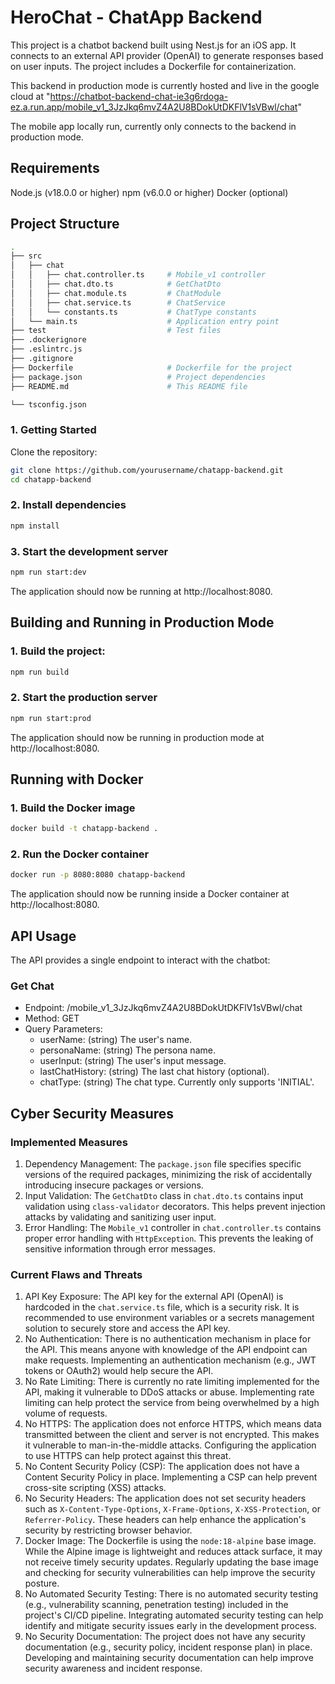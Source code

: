 # HeroChat - ChatApp Backend

This project is a chatbot backend built using Nest.js for an iOS app. It connects to an external API provider (OpenAI) to generate responses based on user inputs. The project includes a Dockerfile for containerization.

This backend in production mode is currently hosted and live in the google cloud at "https://chatbot-backend-chat-ie3g6rdoga-ez.a.run.app/mobile_v1_3JzJkq6mvZ4A2U8BDokUtDKFlV1sVBwl/chat"

The mobile app locally run, currently only connects to the backend in production mode.

## Requirements

Node.js (v18.0.0 or higher)
npm (v6.0.0 or higher)
Docker (optional)

## Project Structure

``` bash
.
├── src
│   ├── chat
│   │   ├── chat.controller.ts     # Mobile_v1 controller
│   │   ├── chat.dto.ts            # GetChatDto
│   │   ├── chat.module.ts         # ChatModule
│   │   ├── chat.service.ts        # ChatService
│   │   └── constants.ts           # ChatType constants
│   └── main.ts                    # Application entry point
├── test                           # Test files
├── .dockerignore
├── .eslintrc.js
├── .gitignore
├── Dockerfile                     # Dockerfile for the project
├── package.json                   # Project dependencies
├── README.md                      # This README file

└── tsconfig.json

```

### 1. Getting Started

Clone the repository:

``` bash
git clone https://github.com/yourusername/chatapp-backend.git
cd chatapp-backend
```

### 2. Install dependencies

``` bash
npm install
```

### 3. Start the development server

``` bash
npm run start:dev
```

The application should now be running at http://localhost:8080.

## Building and Running in Production Mode

### 1. Build the project:

``` bash
npm run build
``` 

### 2. Start the production server

``` bash
npm run start:prod
```

The application should now be running in production mode at http://localhost:8080.

## Running with Docker

### 1. Build the Docker image

``` bash
docker build -t chatapp-backend .
```

### 2. Run the Docker container

``` bash
docker run -p 8080:8080 chatapp-backend
```

The application should now be running inside a Docker container at http://localhost:8080.

## API Usage

The API provides a single endpoint to interact with the chatbot:

### Get Chat

- Endpoint: /mobile_v1_3JzJkq6mvZ4A2U8BDokUtDKFlV1sVBwl/chat
- Method: GET
- Query Parameters:
  - userName: (string) The user's name.
  - personaName: (string) The persona name.
  - userInput: (string) The user's input message.
  - lastChatHistory: (string) The last chat history (optional).
  - chatType: (string) The chat type. Currently only supports 'INITIAL'.

## Cyber Security Measures

### Implemented Measures

1. Dependency Management: The `package.json` file specifies specific versions of the required packages, minimizing the risk of accidentally introducing insecure packages or versions.
2. Input Validation: The `GetChatDto` class in `chat.dto.ts` contains input validation using `class-validator` decorators. This helps prevent injection attacks by validating and sanitizing user input.
3. Error Handling: The `Mobile_v1` controller in `chat.controller.ts` contains proper error handling with `HttpException`. This prevents the leaking of sensitive information through error messages.

### Current Flaws and Threats

1. API Key Exposure: The API key for the external API (OpenAI) is hardcoded in the `chat.service.ts` file, which is a security risk. It is recommended to use environment variables or a secrets management solution to securely store and access the API key.
2. No Authentication: There is no authentication mechanism in place for the API. This means anyone with knowledge of the API endpoint can make requests. Implementing an authentication mechanism (e.g., JWT tokens or OAuth2) would help secure the API.
3. No Rate Limiting: There is currently no rate limiting implemented for the API, making it vulnerable to DDoS attacks or abuse. Implementing rate limiting can help protect the service from being overwhelmed by a high volume of requests.
4. No HTTPS: The application does not enforce HTTPS, which means data transmitted between the client and server is not encrypted. This makes it vulnerable to man-in-the-middle attacks. Configuring the application to use HTTPS can help protect against this threat.
5. No Content Security Policy (CSP): The application does not have a Content Security Policy in place. Implementing a CSP can help prevent cross-site scripting (XSS) attacks.
6. No Security Headers: The application does not set security headers such as `X-Content-Type-Options`, `X-Frame-Options`, `X-XSS-Protection`, or `Referrer-Policy`. These headers can help enhance the application's security by restricting browser behavior.
7. Docker Image: The Dockerfile is using the `node:18-alpine` base image. While the Alpine image is lightweight and reduces attack surface, it may not receive timely security updates. Regularly updating the base image and checking for security vulnerabilities can help improve the security posture.
8. No Automated Security Testing: There is no automated security testing (e.g., vulnerability scanning, penetration testing) included in the project's CI/CD pipeline. Integrating automated security testing can help identify and mitigate security issues early in the development process.
9. No Security Documentation: The project does not have any security documentation (e.g., security policy, incident response plan) in place. Developing and maintaining security documentation can help improve security awareness and incident response.

